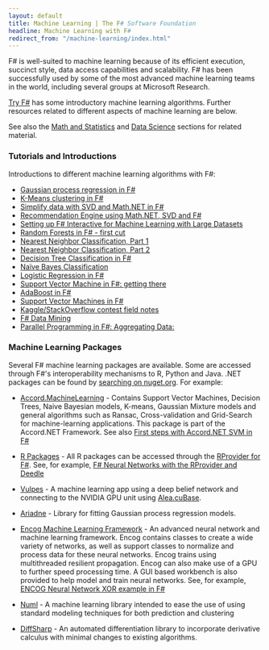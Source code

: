 ```yaml
---
layout: default
title: Machine Learning | The F# Software Foundation
headline: Machine Learning with F#
redirect_from: "/machine-learning/index.html"
---
```


F# is well-suited to machine learning because of its efficient execution, succinct style,
data access capabilities and scalability. F# has been successfully used by some of the most advanced machine learning teams in the world, including several groups at Microsoft Research.

[Try F#](http://tryfsharp.org/learn) has some introductory machine learning algorithms.
Further resources related to different aspects of machine learning are below.

See also the [Math and Statistics](/math) and [Data Science](/data-science) sections for related material.

### Tutorials and Introductions

Introductions to different machine learning algorithms with F#:

 * [Gaussian process regression in F#](http://evelinag.com/blog/2014/09-15-introducing-ariadne/index.html)
 * [K-Means clustering in F#](http://clear-lines.com/blog/post/K-Means-Clustering-in-FSharp.aspx)
 * [Simplify data with SVD and Math.NET in F#](http://clear-lines.com/blog/post/Simplify-data-with-SVD-and-MathNET-in-FSharp.aspx)
 * [Recommendation Engine using Math.NET, SVD and F#](http://www.clear-lines.com/blog/post/Recommendation-Engine-with-SVD-and-MathNET-in-FSharp.aspx)
 * [Setting up F# Interactive for Machine Learning with Large Datasets](http://richardminerich.com/2013/03/setting-up-fsharp-interactive-for-machine-learning-with-large-datasets/)
 * [Random Forests in F# - first cut](http://www.clear-lines.com/blog/post/Random-Forest-classification-in-F-first-cut.aspx)
 * [Nearest Neighbor Classification, Part 1](http://clear-lines.com/blog/post/Nearest-Neighbor-Classification-part-1.aspx)
 * [Nearest Neighbor Classification, Part 2](http://clear-lines.com/blog/post/Nearest-Neighbor-Classification-Part-2.aspx)
 * [Decision Tree Classification in F#](http://clear-lines.com/blog/post/Decision-Tree-classification.aspx)
 * [Naïve Bayes Classification](http://clear-lines.com/blog/post/Naive-Bayes-Classification.aspx)
 * [Logistic Regression in F#](http://clear-lines.com/blog/post/Logistic-Regression.aspx)
 * [Support Vector Machine in F#: getting there](http://clear-lines.com/blog/post/Support-Vector-Machine-in-FSharp.aspx)
 * [AdaBoost in F#](http://clear-lines.com/blog/post/AdaBoost-classifier-in-FSharp.aspx)
 * [Support Vector Machines in F#](http://fdatamining.blogspot.co.uk/2011/02/support-vector-machines-svms-in-f-using.html)
 * [Kaggle/StackOverflow contest field notes](http://clear-lines.com/blog/post/Kaggle-StackOverflow-field-notes-part-1.aspx)
 * [F# Data Mining](http://fdatamining.blogspot.com/2010/05/why-f-is-language-for-data-mining.html)
 * [Parallel Programming in F#: Aggregating Data:](http://tomasp.net/blog/fsharp-parallel-aggregate.aspx)

### Machine Learning Packages

Several F# machine learning packages are available. Some are accessed through F#'s interoperability mechanisms to R, Python and Java. .NET packages can be found by [searching on nuget.org](http://nuget.org/packages?q=machine+learning). For example:


 * [Accord.MachineLearning](http://nuget.org/packages/Accord.MachineLearning/) - Contains Support Vector Machines, Decision Trees, Naive Bayesian models, K-means, Gaussian Mixture models and general algorithms such as Ransac, Cross-validation and Grid-Search for machine-learning applications. This package is part of the Accord.NET Framework.
   See also [First steps with Accord.NET SVM in F#](http://www.clear-lines.com/blog/category/Machine-Learning.aspx)

 * [R Packages](http://bluemountaincapital.github.io/FSharpRProvider/) - All R packages can be accessed through the [RProvider for F#](http://bluemountaincapital.github.io/FSharpRProvider/).
   See, for example, [F# Neural Networks with the RProvider and Deedle](http://sergeytihon.wordpress.com/2013/11/18/f-neural-networks-with-rprovider-deedle/)

 * [Vulpes](https://github.com/SpiegelSoft/Vulpes) - A machine learning app using a deep belief network and connecting to the NVIDIA GPU unit using [Alea.cuBase](http://blog.quantalea.net/).

 * [Ariadne](http://evelinag.com/Ariadne/) - Library for fitting Gaussian process regression models.

 * [Encog Machine Learning Framework](http://nuget.org/packages/encog-dotnet-core/) - An advanced neural network and machine learning framework. Encog
   contains classes to create a wide variety of networks, as well as support classes to normalize and process data for these neural networks. Encog trains using multithreaded resilient propagation. Encog can also make use of a GPU to further speed processing time. A GUI based workbench is also provided to help model and train neural networks.
   See, for example, [ENCOG Neural Network XOR example in F#](http://relentlessdevelopment.wordpress.com/2013/11/14/hello-neurons-encog-neural-network-xor-example-in-f/)

 * [Numl](http://nuget.org/packages/numl/) - A machine learning library intended to ease the use of using standard modeling techniques for both prediction and clustering

 * [DiffSharp](http://gbaydin.github.io/DiffSharp/) - An automated differentiation library to incorporate derivative calculus with
   minimal changes to existing algorithms.



